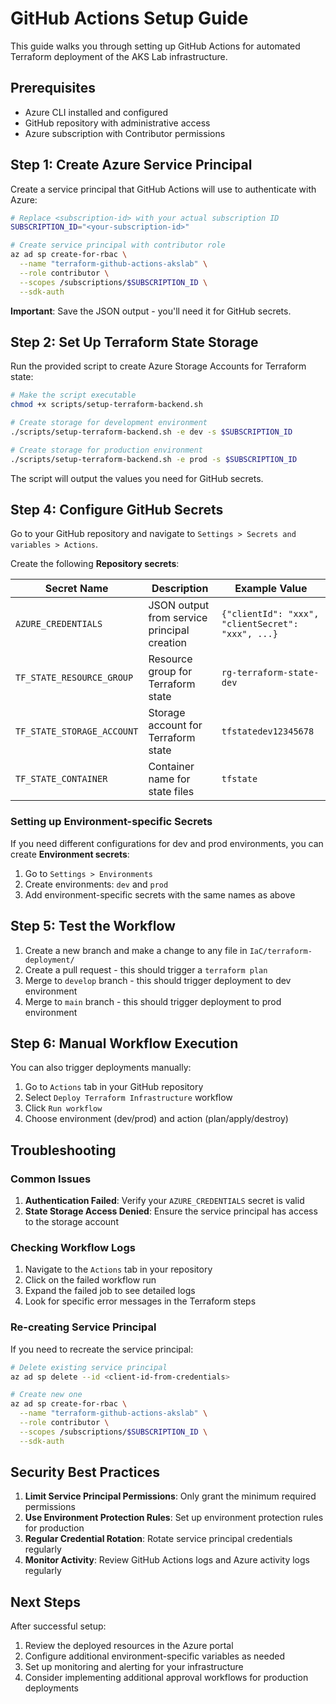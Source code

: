# GitHub Actions Setup Guide

This guide walks you through setting up GitHub Actions for automated Terraform deployment of the AKS Lab infrastructure.

## Prerequisites

- Azure CLI installed and configured
- GitHub repository with administrative access
- Azure subscription with Contributor permissions

## Step 1: Create Azure Service Principal

Create a service principal that GitHub Actions will use to authenticate with Azure:

```bash
# Replace <subscription-id> with your actual subscription ID
SUBSCRIPTION_ID="<your-subscription-id>"

# Create service principal with contributor role
az ad sp create-for-rbac \
  --name "terraform-github-actions-akslab" \
  --role contributor \
  --scopes /subscriptions/$SUBSCRIPTION_ID \
  --sdk-auth
```

**Important**: Save the JSON output - you'll need it for GitHub secrets.

## Step 2: Set Up Terraform State Storage

Run the provided script to create Azure Storage Accounts for Terraform state:

```bash
# Make the script executable
chmod +x scripts/setup-terraform-backend.sh

# Create storage for development environment
./scripts/setup-terraform-backend.sh -e dev -s $SUBSCRIPTION_ID

# Create storage for production environment  
./scripts/setup-terraform-backend.sh -e prod -s $SUBSCRIPTION_ID
```

The script will output the values you need for GitHub secrets.

## Step 4: Configure GitHub Secrets

Go to your GitHub repository and navigate to `Settings > Secrets and variables > Actions`.

Create the following **Repository secrets**:

| Secret Name | Description | Example Value |
|------------|-------------|---------------|
| `AZURE_CREDENTIALS` | JSON output from service principal creation | `{"clientId": "xxx", "clientSecret": "xxx", ...}` |
| `TF_STATE_RESOURCE_GROUP` | Resource group for Terraform state | `rg-terraform-state-dev` |
| `TF_STATE_STORAGE_ACCOUNT` | Storage account for Terraform state | `tfstatedev12345678` |
| `TF_STATE_CONTAINER` | Container name for state files | `tfstate` |

### Setting up Environment-specific Secrets

If you need different configurations for dev and prod environments, you can create **Environment secrets**:

1. Go to `Settings > Environments`
2. Create environments: `dev` and `prod`
3. Add environment-specific secrets with the same names as above

## Step 5: Test the Workflow

1. Create a new branch and make a change to any file in `IaC/terraform-deployment/`
2. Create a pull request - this should trigger a `terraform plan`
3. Merge to `develop` branch - this should trigger deployment to dev environment
4. Merge to `main` branch - this should trigger deployment to prod environment

## Step 6: Manual Workflow Execution

You can also trigger deployments manually:

1. Go to `Actions` tab in your GitHub repository
2. Select `Deploy Terraform Infrastructure` workflow
3. Click `Run workflow`
4. Choose environment (dev/prod) and action (plan/apply/destroy)

## Troubleshooting

### Common Issues

1. **Authentication Failed**: Verify your `AZURE_CREDENTIALS` secret is valid
2. **State Storage Access Denied**: Ensure the service principal has access to the storage account

### Checking Workflow Logs

1. Navigate to the `Actions` tab in your repository
2. Click on the failed workflow run
3. Expand the failed job to see detailed logs
4. Look for specific error messages in the Terraform steps

### Re-creating Service Principal

If you need to recreate the service principal:

```bash
# Delete existing service principal
az ad sp delete --id <client-id-from-credentials>

# Create new one
az ad sp create-for-rbac \
  --name "terraform-github-actions-akslab" \
  --role contributor \
  --scopes /subscriptions/$SUBSCRIPTION_ID \
  --sdk-auth
```

## Security Best Practices

1. **Limit Service Principal Permissions**: Only grant the minimum required permissions
2. **Use Environment Protection Rules**: Set up environment protection rules for production
3. **Regular Credential Rotation**: Rotate service principal credentials regularly
4. **Monitor Activity**: Review GitHub Actions logs and Azure activity logs regularly

## Next Steps

After successful setup:

1. Review the deployed resources in the Azure portal
2. Configure additional environment-specific variables as needed
3. Set up monitoring and alerting for your infrastructure
4. Consider implementing additional approval workflows for production deployments
